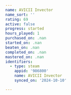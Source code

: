 ```yaml
---
name: AVICII Invector
name_sort: ''
rating: 69
active: false
progress: started
hours_played: 1
purchased_on: .nan
started_on: .nan
beaten_on: .nan
completed_on: .nan
mastered_on: .nan
identifiers:
  - type: steam
    appid: '986800'
    name: AVICII Invector
    synced_on: '2024-10-10'

---
```


